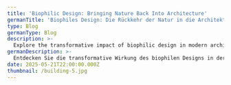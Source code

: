 ```yaml
---
title: 'Biophilic Design: Bringing Nature Back Into Architecture'
germanTitle: 'Biophiles Design: Die Rückkehr der Natur in die Architektur'
type: Blog
germanType: Blog
description: >-
  Explore the transformative impact of biophilic design in modern architecture, as it seeks to reconnect people with nature by incorporating natural elements like abundant natural light, fresh air, living plants, and natural materials. This design philosophy goes beyond mere aesthetics, focusing on how nature can be integrated into indoor spaces to promote mental health, reduce stress, and improve overall well-being. Discover how biophilic principles are shaping the future of architectural design, creating environments that not only look beautiful but also support the physical and emotional needs of those who inhabit them.
germanDescription: >-
  Entdecken Sie die transformative Wirkung des biophilen Designs in der modernen Architektur, das darauf abzielt, Menschen wieder mit der Natur zu verbinden, indem natürliche Elemente wie reichlich natürliches Licht, frische Luft, lebende Pflanzen und natürliche Materialien integriert werden. Diese Designphilosophie geht über bloße Ästhetik hinaus und konzentriert sich darauf, wie die Natur in Innenräumen integriert werden kann, um die geistige Gesundheit zu fördern, Stress abzubauen und das allgemeine Wohlbefinden zu verbessern. Erfahren Sie, wie biophile Prinzipien die Zukunft des architektonischen Designs gestalten und Umgebungen schaffen, die nicht nur schön aussehen, sondern auch die physischen und emotionalen Bedürfnisse der Bewohner unterstützen.
date: 2025-05-21T22:00:00.000Z
thumbnail: /building-5.jpg
---
```

